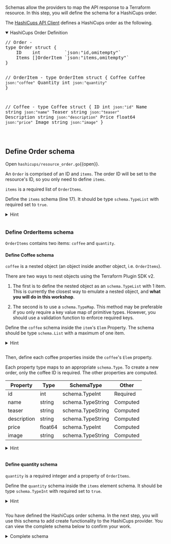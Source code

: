 Schemas allow the providers to map the API response to a Terraform resource. In this step, you will define the schema for a HashiCups order.

The [HashiCups API Client](https://github.com/hashicorp-demoapp/hashicups-client-go) defines a HashiCups order as the following.

<details style="padding-bottom: 1em;" open>
<summary>HashiCups Order Definition</summary>
<pre>
// Order -
type Order struct {
	ID    int         `json:"id,omitempty"`
	Items []OrderItem `json:"items,omitempty"`
}

// OrderItem -
type OrderItem struct {
	Coffee   Coffee `json:"coffee"`
	Quantity int    `json:"quantity"`
}

// Coffee -
type Coffee struct {
	ID          int          `json:"id"`
	Name        string       `json:"name"`
	Teaser      string       `json:"teaser"`
	Description string       `json:"description"`
	Price       float64      `json:"price"`
	Image       string       `json:"image"`
}
</pre>
</details>

## Define Order schema

Open `hashicups/resource_order.go`{{open}}.

An `Order` is comprised of an ID and `items`. The order ID will be set to the resource's ID, so you only need to define `items`.

`items` is a required list of `OrderItems`. 

Define the `items` schema (line 17). It should be type `schema.TypeList` with required set to `true`.

<details style="padding-bottom: 1em;">
<summary>Hint</summary>
```
"items": &schema.Schema{
    Type:     schema.TypeList,
    Required: true,
    Elem: &schema.Resource{}
}
```
</details>

### Define OrderItems schema

`OrderItems` contains two items: `coffee` and `quantity`. 

#### Define Coffee schema

`coffee` is a nested object (an object inside another object, i.e. `OrderItems`). 

There are two ways to nest objects using the Terraform Plugin SDK v2.

1. The first is to define the nested object as an `schema.TypeList` with 1 item. This is currently the closest way to emulate a nested object, and **what you will do in this workshop**.

1. The second is to use a `schema.TypeMap`. This method may be preferable if you only require a key value map of primitive types. However, you should use a validation function to enforce required keys.

Define the `coffee` schema inside the `item`'s `Elem` Property. The schema should be type `schema.List` with a maximum of one item.

<details style="padding-bottom: 1em;">
<summary>Hint</summary>
```diff
items": &schema.Schema{
    Type:     schema.TypeList,
    Required: true,
    Elem: &schema.Resource{
+     Schema: map[string]*schema.Schema{
+       "coffee": &schema.Schema{
+         Type:     schema.TypeList,
+         MaxItems: 1,
+         Required: true,
+         Elem: &schema.Resource{}
+       }
+     }
    }
}
```
</details>

Then, define each coffee properties inside the `coffee`'s `Elem` property.

Each property type maps to an appropriate `schema.Type`. To create a new order, only the coffee ID is required. The other properties are computed.

| Property    | Type    | SchemaType        | Other    |
| ----------- | ------- | ----------------- | -------- |
| id          | int     | schema.TypeInt    | Required |
| name        | string  | schema.TypeString | Computed |
| teaser      | string  | schema.TypeString | Computed |
| description | string  | schema.TypeString | Computed |
| price       | float64 | schema.TypeInt    | Computed |
| image       | string  | schema.TypeString | Computed |

<details style="padding-bottom: 1em;">
<summary>Hint</summary>
```diff
"coffee": &schema.Schema{
    Type:     schema.TypeList,
    MaxItems: 1,
    Required: true,
    Elem: &schema.Resource{
+       Schema: map[string]*schema.Schema{
+           "id": &schema.Schema{
+               Type:     schema.TypeInt,
+               Required: true,
+           },
+           "name": &schema.Schema{
+               Type:     schema.TypeString,
+               Computed: true,
+           },
+           "teaser": &schema.Schema{
+               Type:     schema.TypeString,
+               Computed: true,
+           },
+           "description": &schema.Schema{
+               Type:     schema.TypeString,
+               Computed: true,
+           },
+           "price": &schema.Schema{
+               Type:     schema.TypeInt,
+               Computed: true,
+           },
+           "image": &schema.Schema{
+               Type:     schema.TypeString,
+               Computed: true,
+           },
+       },
    },
},
</details>

#### Define quantity schema

`quantity` is a required integer and a property of `OrderItems`.

Define the `quantity` schema inside the `items` element schema. It should be type `schema.TypeInt` with required set to `true`.

<details style="padding-bottom: 1em;">
<summary>Hint</summary>
```
"quantity": &schema.Schema{
    Type:     schema.TypeInt,
    Required: true,
},
```
</details>

You have defined the HashiCups order schema. In the next step, you will use this schema to add create functionality to the HashiCups provider. You can view the complete schema below to confirm your work.

<details style="padding-bottom: 1em;">
<summary>Complete schema</summary>
Replace the line `Schema: map[string]*schema.Schema{}`, in your resourceOrder function with the following schema. Notice how the order resource schema resembles the API client's `Order` type.

```
Schema: map[string]*schema.Schema{
  "items": &schema.Schema{
    Type:     schema.TypeList,
    Required: true,
    Elem: &schema.Resource{
      Schema: map[string]*schema.Schema{
        "coffee": &schema.Schema{
          Type:     schema.TypeList,
          MaxItems: 1,
          Required: true,
          Elem: &schema.Resource{
            Schema: map[string]*schema.Schema{
              "id": &schema.Schema{
                Type:     schema.TypeInt,
                Required: true,
              },
              "name": &schema.Schema{
                Type:     schema.TypeString,
                Computed: true,
              },
              "teaser": &schema.Schema{
                Type:     schema.TypeString,
                Computed: true,
              },
              "description": &schema.Schema{
                Type:     schema.TypeString,
                Computed: true,
              },
              "price": &schema.Schema{
                Type:     schema.TypeInt,
                Computed: true,
              },
              "image": &schema.Schema{
                Type:     schema.TypeString,
                Computed: true,
              },
            },
          },
        },
        "quantity": &schema.Schema{
          Type:     schema.TypeInt,
          Required: true,
        },
      },
    },
  },
},
```
</details>